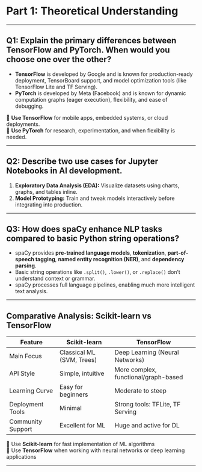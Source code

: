 # Part 1: Theoretical Understanding

---

## Q1: Explain the primary differences between TensorFlow and PyTorch. When would you choose one over the other?

- **TensorFlow** is developed by Google and is known for production-ready deployment, TensorBoard support, and model optimization tools (like TensorFlow Lite and TF Serving).
- **PyTorch** is developed by Meta (Facebook) and is known for dynamic computation graphs (eager execution), flexibility, and ease of debugging.

📌 **Use TensorFlow** for mobile apps, embedded systems, or cloud deployments.  
📌 **Use PyTorch** for research, experimentation, and when flexibility is needed.

---

## Q2: Describe two use cases for Jupyter Notebooks in AI development.

1. **Exploratory Data Analysis (EDA):** Visualize datasets using charts, graphs, and tables inline.
2. **Model Prototyping:** Train and tweak models interactively before integrating into production.

---

## Q3: How does spaCy enhance NLP tasks compared to basic Python string operations?

- spaCy provides **pre-trained language models**, **tokenization**, **part-of-speech tagging**, **named entity recognition (NER)**, and **dependency parsing**.
- Basic string operations like `.split()`, `.lower()`, or `.replace()` don’t understand context or grammar.
- spaCy processes full language pipelines, enabling much more intelligent text analysis.

---

## Comparative Analysis: Scikit-learn vs TensorFlow

| Feature             | Scikit-learn                  | TensorFlow                        |
|---------------------|-------------------------------|-----------------------------------|
| Main Focus          | Classical ML (SVM, Trees)     | Deep Learning (Neural Networks)   |
| API Style           | Simple, intuitive              | More complex, functional/graph-based |
| Learning Curve      | Easy for beginners             | Moderate to steep                 |
| Deployment Tools    | Minimal                        | Strong tools: TFLite, TF Serving  |
| Community Support   | Excellent for ML               | Huge and active for DL            |

📌 Use **Scikit-learn** for fast implementation of ML algorithms  
📌 Use **TensorFlow** when working with neural networks or deep learning applications

---
